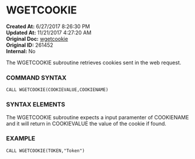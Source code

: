 # WGETCOOKIE

**Created At:** 6/27/2017 8:26:30 PM  
**Updated At:** 11/21/2017 4:27:20 AM  
**Original Doc:** [wgetcookie](https://docs.jbase.com/34473-docs/wgetcookie)  
**Original ID:** 261452  
**Internal:** No  


The WGETCOOKIE subroutine retrieves cookies sent in the web request.

### **COMMAND SYNTAX**

```
CALL WGETCOOKIE(COOKIEVALUE,COOKIENAME)
```

### **SYNTAX ELEMENTS**

The WGETCOOKIE subroutine expects a input paramenter of COOKIENAME and it will return in COOKIEVALUE the value of the cookie if found.

### EXAMPLE

```
CALL WGETCOOKIE(TOKEN,"Token")
```
